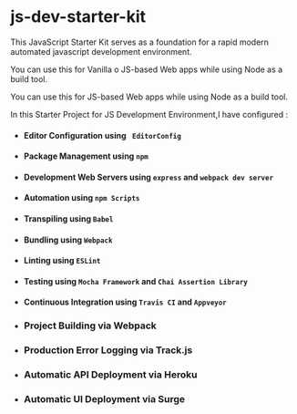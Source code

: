 # js-dev-starter-kit
This JavaScript Starter Kit serves as a foundation for a rapid modern automated javascript development environment. 

You  can use this for Vanilla o JS-based Web apps while using Node as a build tool.

You  can use this for JS-based Web apps while using Node as a build tool.

In this Starter Project for JS Development Environment,I have configured :
- #### Editor Configuration using ` EditorConfig`
- #### Package Management using `npm`
- #### Development Web Servers using `express` and `webpack dev server`
- #### Automation using `npm Scripts`
- #### Transpiling using `Babel`
- #### Bundling using `Webpack`
- #### Linting using `ESLint`
- #### Testing using `Mocha Framework` and `Chai Assertion Library`
- #### Continuous Integration using `Travis CI` and `Appveyor`
- ### Project Building via Webpack
- ### Production Error Logging via Track.js
- ### Automatic API Deployment via Heroku
- ### Automatic UI Deployment via Surge